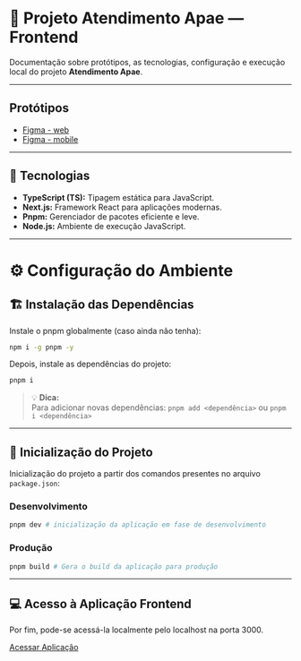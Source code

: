 # 📘 Projeto Atendimento Apae — Frontend

Documentação sobre protótipos, as tecnologias, configuração e execução local do projeto **Atendimento Apae**.

---

## Protótipos

- [Figma - web]()
- [Figma - mobile](https://www.figma.com/design/HP3scnI5pVRtEkoP6yi2Q0/Prot%C3%B3tipo-mobile---APAE?node-id=0-1&t=SN2yHzp7JcgWuhz4-1)

---

## 🧩 Tecnologias

- **TypeScript (TS):** Tipagem estática para JavaScript.  
- **Next.js:** Framework React para aplicações modernas.  
- **Pnpm:** Gerenciador de pacotes eficiente e leve.  
- **Node.js:** Ambiente de execução JavaScript.

---

# ⚙️ Configuração do Ambiente

## 🏗️ Instalação das Dependências

 Instale o pnpm globalmente (caso ainda não tenha):

```bash
npm i -g pnpm -y 
```

 Depois, instale as dependências do projeto:

```bash
pnpm i 
```

> 💡 **Dica:**  
> Para adicionar novas dependências: 
> `pnpm add <dependência>` ou `pnpm i <dependência>`

---


## 🚀 Inicialização do Projeto

Inicialização do projeto a partir dos comandos presentes no arquivo `package.json`:

### Desenvolvimento ###
```bash
pnpm dev # inicialização da aplicação em fase de desenvolvimento
```

### Produção ###
```bash
pnpm build # Gera o build da aplicação para produção
```

---

## 💻 Acesso à Aplicação Frontend

Por fim, pode-se acessá-la localmente pelo localhost na porta 3000. 

[Acessar Aplicação](http://localhost:3000/)



